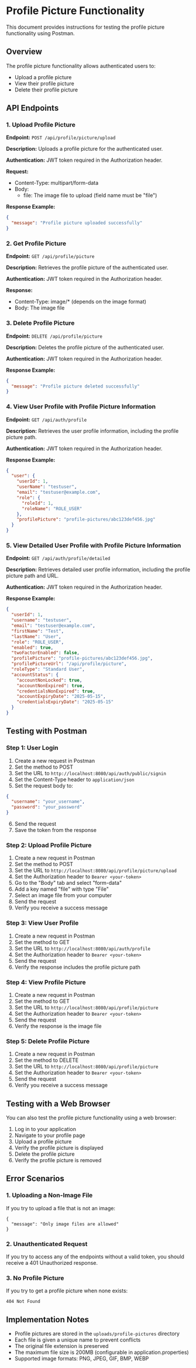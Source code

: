 # Profile Picture Functionality

This document provides instructions for testing the profile picture functionality using Postman.

## Overview

The profile picture functionality allows authenticated users to:
- Upload a profile picture
- View their profile picture
- Delete their profile picture

## API Endpoints

### 1. Upload Profile Picture

**Endpoint:** `POST /api/profile/picture/upload`

**Description:** Uploads a profile picture for the authenticated user.

**Authentication:** JWT token required in the Authorization header.

**Request:**
- Content-Type: multipart/form-data
- Body: 
  - file: The image file to upload (field name must be "file")

**Response Example:**
```json
{
  "message": "Profile picture uploaded successfully"
}
```

### 2. Get Profile Picture

**Endpoint:** `GET /api/profile/picture`

**Description:** Retrieves the profile picture of the authenticated user.

**Authentication:** JWT token required in the Authorization header.

**Response:**
- Content-Type: image/* (depends on the image format)
- Body: The image file

### 3. Delete Profile Picture

**Endpoint:** `DELETE /api/profile/picture`

**Description:** Deletes the profile picture of the authenticated user.

**Authentication:** JWT token required in the Authorization header.

**Response Example:**
```json
{
  "message": "Profile picture deleted successfully"
}
```

### 4. View User Profile with Profile Picture Information

**Endpoint:** `GET /api/auth/profile`

**Description:** Retrieves the user profile information, including the profile picture path.

**Authentication:** JWT token required in the Authorization header.

**Response Example:**
```json
{
  "user": {
    "userId": 1,
    "userName": "testuser",
    "email": "testuser@example.com",
    "role": {
      "roleId": 1,
      "roleName": "ROLE_USER"
    },
    "profilePicture": "profile-pictures/abc123def456.jpg"
  }
}
```

### 5. View Detailed User Profile with Profile Picture Information

**Endpoint:** `GET /api/auth/profile/detailed`

**Description:** Retrieves detailed user profile information, including the profile picture path and URL.

**Authentication:** JWT token required in the Authorization header.

**Response Example:**
```json
{
  "userId": 1,
  "username": "testuser",
  "email": "testuser@example.com",
  "firstName": "Test",
  "lastName": "User",
  "role": "ROLE_USER",
  "enabled": true,
  "twoFactorEnabled": false,
  "profilePicture": "profile-pictures/abc123def456.jpg",
  "profilePictureUrl": "/api/profile/picture",
  "roleType": "Standard User",
  "accountStatus": {
    "accountNonLocked": true,
    "accountNonExpired": true,
    "credentialsNonExpired": true,
    "accountExpiryDate": "2025-05-15",
    "credentialsExpiryDate": "2025-05-15"
  }
}
```

## Testing with Postman

### Step 1: User Login
1. Create a new request in Postman
2. Set the method to POST
3. Set the URL to `http://localhost:8080/api/auth/public/signin`
4. Set the Content-Type header to `application/json`
5. Set the request body to:
```json
{
  "username": "your_username",
  "password": "your_password"
}
```
6. Send the request
7. Save the token from the response

### Step 2: Upload Profile Picture
1. Create a new request in Postman
2. Set the method to POST
3. Set the URL to `http://localhost:8080/api/profile/picture/upload`
4. Set the Authorization header to `Bearer <your-token>`
5. Go to the "Body" tab and select "form-data"
6. Add a key named "file" with type "File"
7. Select an image file from your computer
8. Send the request
9. Verify you receive a success message

### Step 3: View User Profile
1. Create a new request in Postman
2. Set the method to GET
3. Set the URL to `http://localhost:8080/api/auth/profile`
4. Set the Authorization header to `Bearer <your-token>`
5. Send the request
6. Verify the response includes the profile picture path

### Step 4: View Profile Picture
1. Create a new request in Postman
2. Set the method to GET
3. Set the URL to `http://localhost:8080/api/profile/picture`
4. Set the Authorization header to `Bearer <your-token>`
5. Send the request
6. Verify the response is the image file

### Step 5: Delete Profile Picture
1. Create a new request in Postman
2. Set the method to DELETE
3. Set the URL to `http://localhost:8080/api/profile/picture`
4. Set the Authorization header to `Bearer <your-token>`
5. Send the request
6. Verify you receive a success message

## Testing with a Web Browser

You can also test the profile picture functionality using a web browser:

1. Log in to your application
2. Navigate to your profile page
3. Upload a profile picture
4. Verify the profile picture is displayed
5. Delete the profile picture
6. Verify the profile picture is removed

## Error Scenarios

### 1. Uploading a Non-Image File
If you try to upload a file that is not an image:
```
{
  "message": "Only image files are allowed"
}
```

### 2. Unauthenticated Request
If you try to access any of the endpoints without a valid token, you should receive a 401 Unauthorized response.

### 3. No Profile Picture
If you try to get a profile picture when none exists:
```
404 Not Found
```

## Implementation Notes

- Profile pictures are stored in the `uploads/profile-pictures` directory
- Each file is given a unique name to prevent conflicts
- The original file extension is preserved
- The maximum file size is 200MB (configurable in application.properties)
- Supported image formats: PNG, JPEG, GIF, BMP, WEBP 